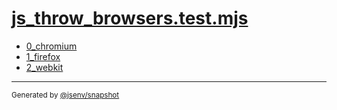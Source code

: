 # [js_throw_browsers.test.mjs](../js_throw_browsers.test.mjs)



- [0_chromium](0_chromium/0_chromium.md)
- [1_firefox](1_firefox/1_firefox.md)
- [2_webkit](2_webkit/2_webkit.md)

---

<sub>
  Generated by <a href="https://github.com/jsenv/core/tree/main/packages/independent/snapshot">@jsenv/snapshot</a>
</sub>
